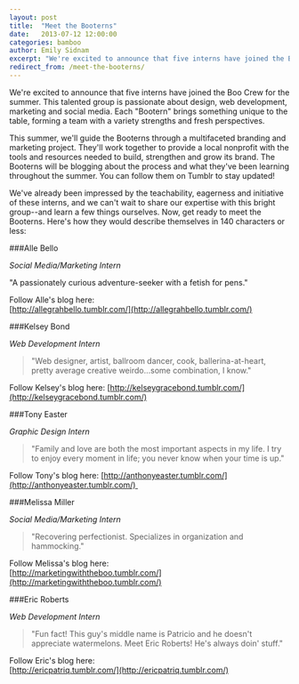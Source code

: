 ```yaml
---
layout: post
title:  "Meet the Booterns"
date:   2013-07-12 12:00:00
categories: bamboo 
author: Emily Sidnam
excerpt: "We're excited to announce that five interns have joined the Boo Crew for the summer. This talented group is passionate about design, web development, marketing and social media. Each \"Bootern\" brings something unique to the table, forming a team with a variety strengths and fresh perspectives."
redirect_from: /meet-the-booterns/
---
```


We're excited to announce that five interns have joined the Boo Crew for the summer. This talented group is passionate about design, web development, marketing and social media. Each "Bootern" brings something unique to the table, forming a team with a variety strengths and fresh perspectives.

This summer, we'll guide the Booterns through a multifaceted branding and marketing project. They'll work together to provide a local nonprofit with the tools and resources needed to build, strengthen and grow its brand. The Booterns will be blogging about the process and what they've been learning throughout the summer. You can follow them on Tumblr to stay updated!

We've already been impressed by the teachability, eagerness and initiative of these interns, and we can't wait to share our expertise with this bright group--and learn a few things ourselves. Now, get ready to meet the Booterns. Here's how they would describe themselves in 140 characters or less:

###Alle Bello

_Social Media/Marketing Intern_

"A passionately curious adventure-seeker with a fetish for pens."

Follow Alle's blog here:  
[http://allegrahbello.tumblr.com/](http://allegrahbello.tumblr.com/)  

###Kelsey Bond

_Web Development Intern_

> "Web designer, artist, ballroom dancer, cook, ballerina-at-heart, pretty average creative weirdo…some combination, I know."

Follow Kelsey's blog here:
[http://kelseygracebond.tumblr.com/](http://kelseygracebond.tumblr.com/)

###Tony Easter

_Graphic Design Intern_

> "Family and love are both the most important aspects in my life. I try to enjoy every moment in life; you never know when your time is up."

Follow Tony's blog here:
[http://anthonyeaster.tumblr.com/](http://anthonyeaster.tumblr.com/) 

###Melissa Miller

_Social Media/Marketing Intern_

> "Recovering perfectionist. Specializes in organization and hammocking."

Follow Melissa's blog here:  
[http://marketingwiththeboo.tumblr.com/](http://marketingwiththeboo.tumblr.com/)

###Eric Roberts

_Web Development Intern_

> "Fun fact! This guy's middle name is Patricio and he doesn't appreciate watermelons. Meet Eric Roberts! He's always doin' stuff."

Follow Eric's blog here:  
[http://ericpatriq.tumblr.com/](http://ericpatriq.tumblr.com/)

 